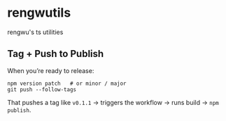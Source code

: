 # rengwutils

rengwu's ts utilities

## Tag + Push to Publish

When you’re ready to release:

```
npm version patch   # or minor / major
git push --follow-tags
```

That pushes a tag like `v0.1.1` → triggers the workflow → runs build → `npm publish`.

